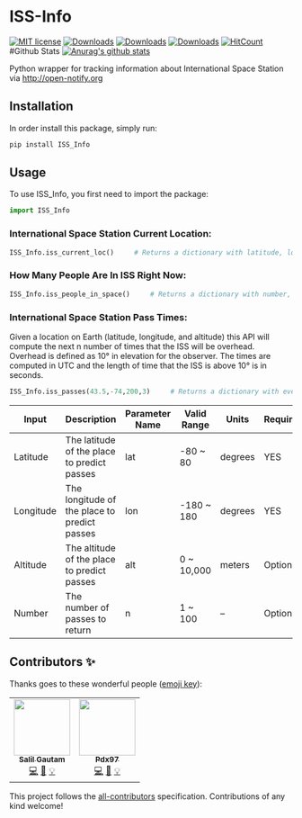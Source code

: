 # ISS-Info
<!-- ALL-CONTRIBUTORS-BADGE:START - Do not remove or modify this section -->
[![MIT license](https://img.shields.io/badge/License-MIT-blue.svg)](https://lbesson.mit-license.org/)
[![Downloads](https://pepy.tech/badge/iss-info)](https://pepy.tech/project/iss-info)
[![Downloads](https://pepy.tech/badge/iss-info/month)](https://pepy.tech/project/iss-info/month)
[![Downloads](https://pepy.tech/badge/iss-info/week)](https://pepy.tech/project/iss-info/week)
[![HitCount](http://hits.dwyl.com/Quarantine-Projects/ISS_Info.svg)](http://hits.dwyl.com/Quarantine-Projects/ISS_Info)
#Github Stats
[![Anurag's github stats](https://github-readme-stats.vercel.app/api?username=Quarantine-Projects)](https://github.com/Quarantine-Projects/ISS_Info)
<!-- ALL-CONTRIBUTORS-BADGE:END -->
 
Python wrapper for tracking information about International Space Station via http://open-notify.org

## Installation

In order install this package, simply run:

```bash
pip install ISS_Info
```

## Usage

To use ISS_Info, you first need to import the package:

```python
import ISS_Info
```

### International Space Station Current Location:

```python
ISS_Info.iss_current_loc()     # Returns a dictionary with latitude, longitude, timestamp.
```

### How Many People Are In ISS Right Now:

```python
ISS_Info.iss_people_in_space()     # Returns a dictionary with number, names, craft information.
```

### International Space Station Pass Times:
Given a location on Earth (latitude, longitude, and altitude) this API will compute the next n number of times that the ISS will be overhead. Overhead is defined as 10° in elevation for the observer. The times are computed in UTC and the length of time that the ISS is above 10° is in seconds.

```python
ISS_Info.iss_passes(43.5,-74,200,3)     # Returns a dictionary with every pass information.
```
|  Input  |  Description  |  Parameter Name  |  Valid Range  |  Units  |  Required  |
|---------|---------------|------------------|---------------|---------|------------|
|Latitude | The latitude of the place to predict passes              |      lat            |     -80 ~ 80          |   degrees      | YES |
|   Longitude      |   	The longitude of the place to predict passes             |    lon              |     -180 ~ 180          |   degrees      | YES |
|   Altitude      |    The altitude of the place to predict passes           |           alt       |      0 ~ 10,000         |         meters| Optional |
|Number|The number of passes to return|n|1 ~ 100|–| Optional|

## Contributors ✨

Thanks goes to these wonderful people ([emoji key](https://allcontributors.org/docs/en/emoji-key)):

<!-- ALL-CONTRIBUTORS-LIST:START - Do not remove or modify this section -->
<!-- prettier-ignore-start -->
<!-- markdownlint-disable -->
<table>
  <tr>
    <td align="center"><a href="https://github.com/salil-gtm"><img src="https://avatars2.githubusercontent.com/u/18382251?v=4" width="100px;" alt=""/><br /><sub><b>Salil Gautam</b></sub></a><br /><a href="https://github.com/Quarantine-Projects/ISS_Info/commits?author=salil-gtm" title="Code">💻</a> <a href="https://github.com/Quarantine-Projects/ISS_Info/commits?author=salil-gtm" title="Documentation">📖</a> <a href="#example-salil-gtm" title="Examples">💡</a></td>
    <td align="center"><a href="https://github.com/pdx97"><img src="https://avatars3.githubusercontent.com/u/28250686?v=4" width="100px;" alt=""/><br /><sub><b>Pdx97</b></sub></a><br /><a href="https://github.com/Quarantine-Projects/ISS_Info/commits?author=pdx97" title="Code">💻</a> <a href="https://github.com/Quarantine-Projects/ISS_Info/commits?author=pdx97" title="Documentation">📖</a> <a href="#example-pdx97" title="Examples">💡</a></td>
  </tr>
</table>

<!-- markdownlint-enable -->
<!-- prettier-ignore-end -->
<!-- ALL-CONTRIBUTORS-LIST:END -->

This project follows the [all-contributors](https://github.com/all-contributors/all-contributors) specification. Contributions of any kind welcome!
